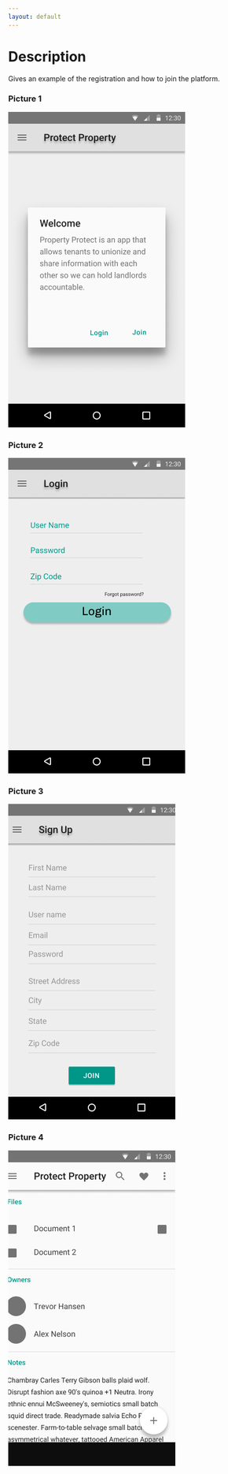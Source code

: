 ```yaml
---
layout: default
---
```


# Description

Gives an example of the registration and how to join the platform.

### Picture 1
![R1](/assets/images/R1.png)
### Picture 2
![R2](/assets/images/R2.png)
### Picture 3
![R3](/assets/images/R3.png)
### Picture 4
![R4](/assets/images/R4.png)